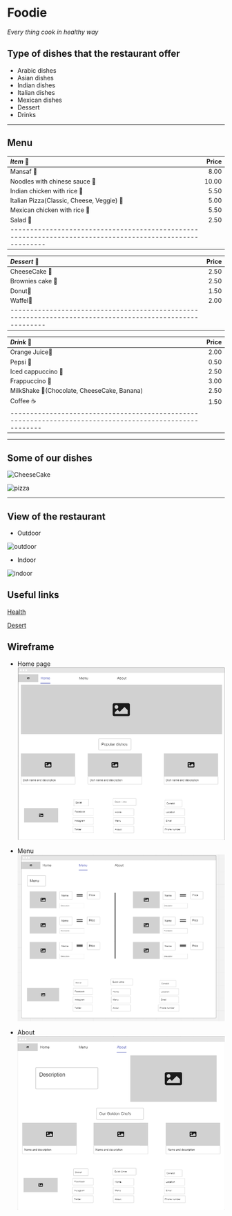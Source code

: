 # Foodie
*Every thing cook in healthy way*
## Type of dishes that the restaurant offer

* Arabic dishes
* Asian dishes
* Indian dishes
* Italian dishes
* Mexican dishes
* Dessert
* Drinks

***
## Menu
| *Item* 🧂 | Price | 
|:------|-----:|
|   Mansaf 🥘 |  8.00  | 
|   Noodles with chinese sauce 🍜|  10.00  |  
|   Indian chicken with rice 🍛 |  5.50  |   
|   Italian Pizza(Classic, Cheese, Veggie) 🍕 |  5.00 | 
|   Mexican chicken with rice 🍚 |  5.50 | 
|   Salad 🥗 |  2.50  | 
|---------------------------------------------------------------------------------------------------------   | |    

| *Dessert*  🍪| Price | 
|:------|-----:|
|   CheeseCake 🍰|  2.50  | 
|   Brownies cake 🎂   |  2.50  |  
|   Donut🍩  |  1.50  |  
|   Waffel🍫  |  2.00 |  
|  ---------------------------------------------------------------------------------------------------------   | |    

| *Drink* 🍷 | Price | 
|:------|-----:|
|   Orange Juice🥤 |  2.00  |
|   Pepsi 🍾|  0.50|  
|   Iced cappuccino 🧋|  2.50  |  
|   Frappuccino 🧋|  3.00 |  
|   MilkShake 🥛(Chocolate, CheeseCake, Banana)  |  2.50 | 
|   Coffee ☕  |  1.50  |   
|  --------------------------------------------------------------------------------------------------------    | |  

***
## Some of our dishes
![CheeseCake](https://images.pexels.com/photos/4051737/pexels-photo-4051737.jpeg?auto=compress&cs=tinysrgb&w=1260&h=750&dpr=1)

![pizza](https://images.pexels.com/photos/1049626/pexels-photo-1049626.jpeg?auto=compress&cs=tinysrgb&w=1260&h=750&dpr=1)

***
## View of the restaurant 
* Outdoor

![outdoor](https://images.pexels.com/photos/1546039/pexels-photo-1546039.jpeg?auto=compress&cs=tinysrgb&w=1260&h=750&dpr=1)

* Indoor

![indoor](https://images.pexels.com/photos/914388/pexels-photo-914388.jpeg?auto=compress&cs=tinysrgb&w=1260&h=750&dpr=1)

## Useful links
[Health](https://www.health.com/nutrition/healthiest-cooking-methods)

[Desert](https://www.eatingwell.com/gallery/7904831/easy-healthy-low-calorie-dessert-recipes/)

## Wireframe
* Home page
![home](./assets/home.png)

* Menu
![menu](./assets/menu.png)


* About
![about](./assets/about.png)




